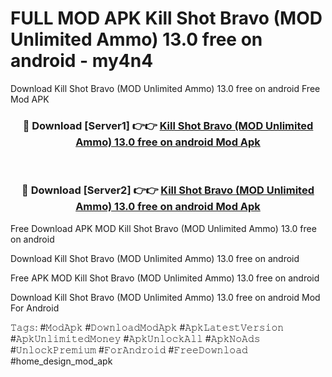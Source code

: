 # FULL MOD APK Kill Shot Bravo (MOD Unlimited Ammo) 13.0 free on android - my4n4
Download Kill Shot Bravo (MOD Unlimited Ammo) 13.0 free on android Free Mod APK

<div align="center">
<h3>🔴 Download [Server1] 👉👉 <a href="https://apk-comot.site?title=Kill_Shot_Bravo_(MOD_Unlimited_Ammo)_13.0_free_on_android">Kill Shot Bravo (MOD Unlimited Ammo) 13.0 free on android Mod Apk</a></h3><br>

<h3>🔴 Download [Server2] 👉👉 <a href="https://apk-comot.site?title=Kill_Shot_Bravo_(MOD_Unlimited_Ammo)_13.0_free_on_android">Kill Shot Bravo (MOD Unlimited Ammo) 13.0 free on android Mod Apk</a></h3>
</div>


Free Download APK MOD Kill Shot Bravo (MOD Unlimited Ammo) 13.0 free on android

Download Kill Shot Bravo (MOD Unlimited Ammo) 13.0 free on android 

Free APK MOD Kill Shot Bravo (MOD Unlimited Ammo) 13.0 free on android 

Download Kill Shot Bravo (MOD Unlimited Ammo) 13.0 free on android Mod For Android

𝚃𝚊𝚐𝚜: #𝙼𝚘𝚍𝙰𝚙𝚔 #𝙳𝚘𝚠𝚗𝚕𝚘𝚊𝚍𝙼𝚘𝚍𝙰𝚙𝚔 #𝙰𝚙𝚔𝙻𝚊𝚝𝚎𝚜𝚝𝚅𝚎𝚛𝚜𝚒𝚘𝚗 #𝙰𝚙𝚔𝚄𝚗𝚕𝚒𝚖𝚒𝚝𝚎𝚍𝙼𝚘𝚗𝚎𝚢 #𝙰𝚙𝚔𝚄𝚗𝚕𝚘𝚌𝚔𝙰𝚕𝚕 #𝙰𝚙𝚔𝙽𝚘𝙰𝚍𝚜 #𝚄𝚗𝚕𝚘𝚌𝚔𝙿𝚛𝚎𝚖𝚒𝚞𝚖 #𝙵𝚘𝚛𝙰𝚗𝚍𝚛𝚘𝚒𝚍 #𝙵𝚛𝚎𝚎𝙳𝚘𝚠𝚗𝚕𝚘𝚊𝚍 #home_design_mod_apk